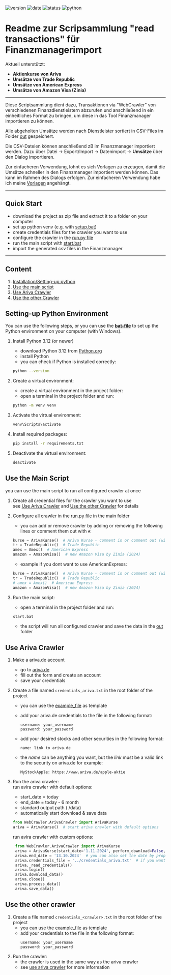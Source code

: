 ![version](https://img.shields.io/badge/version-1.0-blue.svg)
![date](https://img.shields.io/badge/date-2024--11--13-green.svg)
![status](https://img.shields.io/badge/status-development-yellow.svg)
![python](https://img.shields.io/badge/python-3.12-blue.svg)



# Readme zur Scripsammlung "read transactions" für Finanzmanagerimport

Aktuell unterstützt:
- **Aktienkurse von Ariva**
- **Umsätze von Trade Republic**
- **Umsätze von American Express**
- **Umsätze von Amazon Visa (Zinia)**
---

Diese Scriptsammlung dient dazu, Transaktionen via "WebCrawler" 
von verschiedenen Finanzdienstleistern abzurufen und 
anschließend in ein einheitliches Format zu bringen, 
um diese in das Tool Finanzmanager importieren zu können. 

Alle abgeholten Umsätze werden nach Dienstleister sortiert in CSV-Files im Folder [out](out) gespeichert.

Die CSV-Dateien können anschließend zB im Finanzmanager importiert werden.
Dazu über Datei -> Export/Import -> Datenimport  -> **Umsätze** über den Dialog importieren.

Zur einfacheren Verwendung, lohnt es sich Vorlagen zu erzeugen, damit die Umsätze schneller in den Finanzmanager importiert werden können. Das kann  im Rahmen des Dialogs erfolgen.
Zur einfacheren Verwendung habe ich meine [Vorlagen](Vorlagen.dat) angehängt.

---

## Quick Start
- download the project as zip file and extract it to a folder on your computer
- set up python venv (e.g. with [setup.bat](setup.bat))
- create credentials files for the crawler you want to use
- configure the crawler in the [run.py file](run.py)
- run the main script with [start.bat](start.bat)
- import the generated csv files in the Finanzmanager

---
## Content
1. [Installation/Setting-up python](#setting-up-python-environment)
2. [Use the main script](#use-the-main-script)
2. [Use Ariva Crawler](#use-ariva-crawler)
3. [Use the other Crawler](#use-the-other-crawler)


## Setting-up Python Environment

You can use the following steps, or you can use the **[bat-file](setup.bat)** to set up the Python environment on your computer (with Windows).

1. Install Python 3.12 (or newer) 
   - download Python 3.12 from [Python.org](https://www.python.org/downloads/)
   - install Python
   - you can check if Python is installed correctly:
    ```bash
    python --version
    ```
   
1. Create a virtual environment:
   - create a virtual environment in the project folder:
   - open a terminal in the project folder and run:
    ```bash
    python -m venv venv
    ```
   
1. Activate the virtual environment:
     ```bash
     venv\Scripts\activate
     ```

1. Install required packages:
    ```bash
    pip install -r requirements.txt
    ```
   
1. Deactivate the virtual environment:
    ```bash
    deactivate
    ```

## Use the Main Script
you can use the main script to run all configured crawler at once
1. Create all credential files for the crawler you want to use  
see [Use Ariva Crawler](#use-ariva-crawler) and [Use the other Crawler](#use-the-other-crawler) for details

2. Configure all crawler in the [run.py file](run.py) in the main folder
   - you can add or remove crawler by adding or removing the following lines or comment them out with `#`:
    ```python
    kurse = ArivaKurse()  # Ariva Kurse - comment in or comment out (with #) if you didnt want to use
    tr = TradeRepublic()  # Trade Republic
    amex = Amex()  # American Express
    amazon = AmazonVisa()  # new Amazon Visa by Zinia (2024)
    ```
   - example if you dont want to use AmericanExpress:
    ```python
    kurse = ArivaKurse()  # Ariva Kurse - comment in or comment out (with #) if you didnt want to use
    tr = TradeRepublic()  # Trade Republic
    # amex = Amex()  # American Express
    amazon = AmazonVisa()  # new Amazon Visa by Zinia (2024)
    ```
3. Run the main script:
   - open a terminal in the project folder and run:
    ```bash
    start.bat
    ```
   - the script will run all configured crawler and save the data in the [out](out) folder

## Use Ariva Crawler
1. Make a ariva.de account
   - go to [ariva.de](https://www.ariva.de/registrierung/)
   - fill out the form and create an account
   - save your credentials
2. Create a file named `credentials_ariva.txt` in the root folder of the project
   - you can use the [example_file](credentials_ariva_example.txt) as template
   - add your ariva.de credentials to the file in the following format:
     ```
     username: your_username
     password: your_password
     ```
   - add your desired stocks and other securities in the following format:
   
      ```
      name: link to ariva.de
      ``` 
   
   - the *name* can be anything you want, but the *link* must be a valid link to the security on ariva.de
   for example:
     ```
     MyStockApple: https://www.ariva.de/apple-aktie
     ```
   
3. Run the ariva crawler:  
   run avira crawler with default options:
   - start_date = today
   - end_date = today - 6 month
   - standard output path (./data)
   - automatically start download & save data
    ```python
   from WebCrawler.ArivaCrawler import ArivaKurse
   ariva = ArivaKurse()  # start ariva crawler with default options
    ```
   run avira crawler with custom options:
   ````python
    from WebCrawler.ArivaCrawler import ArivaKurse
    ariva = ArivaKurse(start_date='1.11.2024', perform_download=False, output_path='../out')  # if perform_download is True, the following steps will done automatically
    ariva.end_date = '13.10.2024'  # you can also set the date by property, not only by constructor
    ariva.credentials_file = '../credentials_ariva.txt'  # if you want to use another credentials file or path
    ariva._read_credentials()
    ariva.login()
    ariva.download_data()
    ariva.close()
    ariva.process_data()
    ariva.save_data()      
   ````

## Use the other crawler
1. Create a file named `credentials_<crawler>.txt` in the root folder of the project
   - you can use the [example_file](credentials_example.txt) as template
   - add your credentials to the file in the following format:
     ```
     username: your_username
     password: your_password
     ```
2. Run the crawler:
   - the crawler is used in the same way as the ariva crawler
   - see [use ariva crawler](#use-ariva-crawler) for more information


